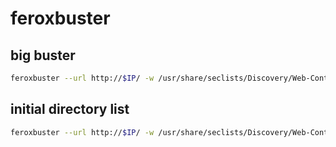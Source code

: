 # feroxbuster

## big buster
```bash
feroxbuster --url http://$IP/ -w /usr/share/seclists/Discovery/Web-Content/directory-list-2.3-big.txt -x php,txt,log
```

## initial directory list
```bash
feroxbuster --url http://$IP/ -w /usr/share/seclists/Discovery/Web-Content/raft-medium-directories.txt
```
